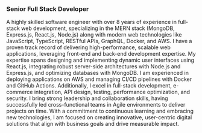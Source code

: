 ### Senior Full Stack Developer

A highly skilled software engineer with over 8 years of experience in full-stack web development, specializing in the MERN stack (MongoDB, Express.js, React.js, Node.js) along with modern web technologies like JavaScript, TypeScript, RESTful APIs, GraphQL, Docker, and AWS. I have a proven track record of delivering high-performance, scalable web applications, leveraging front-end and back-end development expertise. My expertise spans designing and implementing dynamic user interfaces using React.js, integrating robust server-side architectures with Node.js and Express.js, and optimizing databases with MongoDB. I am experienced in deploying applications on AWS and managing CI/CD pipelines with Docker and GitHub Actions. Additionally, I excel in full-stack development, e-commerce integration, API design, testing, performance optimization, and security. I bring strong leadership and collaboration skills, having successfully led cross-functional teams in Agile environments to deliver projects on time. With a commitment to continuous learning and embracing new technologies, I am focused on creating innovative, user-centric digital solutions that align with business goals and drive measurable impact.

